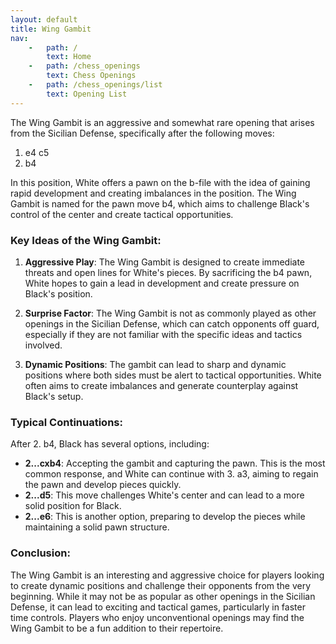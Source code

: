 ```yaml
---
layout: default
title: Wing Gambit
nav:
    -   path: /
        text: Home
    -   path: /chess_openings
        text: Chess Openings
    -   path: /chess_openings/list
        text: Opening List
---
```


The Wing Gambit is an aggressive and somewhat rare opening that arises from the Sicilian Defense, specifically after the following moves:

1. e4 c5
2. b4

In this position, White offers a pawn on the b-file with the idea of gaining rapid development and creating imbalances in the position. The Wing Gambit is named for the pawn move b4, which aims to challenge Black's control of the center and create tactical opportunities.

### Key Ideas of the Wing Gambit:

1. **Aggressive Play**: The Wing Gambit is designed to create immediate threats and open lines for White's pieces. By sacrificing the b4 pawn, White hopes to gain a lead in development and create pressure on Black's position.

2. **Surprise Factor**: The Wing Gambit is not as commonly played as other openings in the Sicilian Defense, which can catch opponents off guard, especially if they are not familiar with the specific ideas and tactics involved.

3. **Dynamic Positions**: The gambit can lead to sharp and dynamic positions where both sides must be alert to tactical opportunities. White often aims to create imbalances and generate counterplay against Black's setup.

### Typical Continuations:

After 2. b4, Black has several options, including:

- **2...cxb4**: Accepting the gambit and capturing the pawn. This is the most common response, and White can continue with 3. a3, aiming to regain the pawn and develop pieces quickly.
- **2...d5**: This move challenges White's center and can lead to a more solid position for Black.
- **2...e6**: This is another option, preparing to develop the pieces while maintaining a solid pawn structure.

### Conclusion:

The Wing Gambit is an interesting and aggressive choice for players looking to create dynamic positions and challenge their opponents from the very beginning. While it may not be as popular as other openings in the Sicilian Defense, it can lead to exciting and tactical games, particularly in faster time controls. Players who enjoy unconventional openings may find the Wing Gambit to be a fun addition to their repertoire.